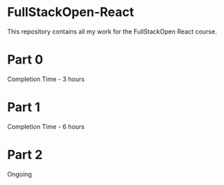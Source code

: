 # FullStackOpen-React
This repository contains all my work for the FullStackOpen React course.

# Part 0
Completion Time - 3 hours

# Part 1
Completion Time - 6 hours

# Part 2
Ongoing
